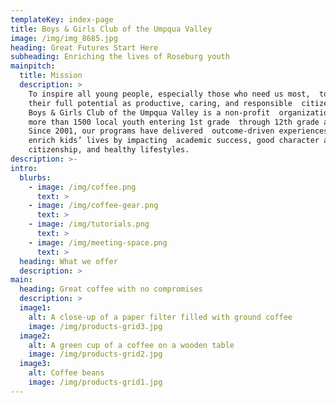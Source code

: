 ```yaml
---
templateKey: index-page
title: Boys & Girls Club of the Umpqua Valley
image: /img/img_8685.jpg
heading: Great Futures Start Here
subheading: Enriching the lives of Roseburg youth
mainpitch:
  title: Mission
  description: >
    To inspire all young people, especially those who need us most,  to reach
    their full potential as productive, caring, and responsible  citizens. The
    Boys & Girls Club of the Umpqua Valley is a non-profit  organization serving
    more than 1500 local youth entering 1st grade  through 12th grade annually.
    Since 2001, our programs have delivered  outcome-driven experiences that
    enrich kids’ lives by impacting  academic success, good character and
    citizenship, and healthy lifestyles.
description: >-
intro:
  blurbs:
    - image: /img/coffee.png
      text: >
    - image: /img/coffee-gear.png
      text: >
    - image: /img/tutorials.png
      text: >
    - image: /img/meeting-space.png
      text: >
  heading: What we offer
  description: >
main:
  heading: Great coffee with no compromises
  description: >
  image1:
    alt: A close-up of a paper filter filled with ground coffee
    image: /img/products-grid3.jpg
  image2:
    alt: A green cup of a coffee on a wooden table
    image: /img/products-grid2.jpg
  image3:
    alt: Coffee beans
    image: /img/products-grid1.jpg
---
```

